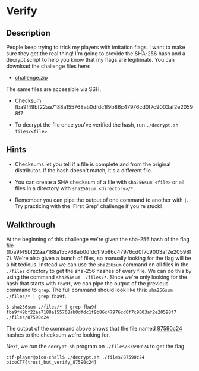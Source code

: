# Verify

## Description

People keep trying to trick my players with imitation flags. I want to make sure they get the real thing! I'm going to provide the SHA-256 hash and a decrypt script to help you know that my flags are legitimate. You can download the challenge files here:

* [challenge.zip](https://artifacts.picoctf.net/c_rhea/20/challenge.zip "Pico CTF link to download challenge files")

The same files are accessible via SSH.

* Checksum: fba9f49bf22aa7188a155768ab0dfdc1f9b86c47976cd0f7c9003af2e20598f7

* To decrypt the file once you've verified the hash, run ```./decrypt.sh files/<file>```.

## Hints

* Checksums let you tell if a file is complete and from the original distributor. If the hash doesn't match, it's a different file.

* You can create a SHA checksum of a file with ```sha256sum <file>``` or all files in a directory with ```sha256sum <directory>/*```.

* Remember you can pipe the output of one command to another with ```|```. Try practicing with the 'First Grep' challenge if you're stuck!

## Walkthrough

At the beginning of this challenge we're given the sha-256 hash of the flag file (fba9f49bf22aa7188a155768ab0dfdc1f9b86c47976cd0f7c9003af2e20598f7). We're also given a bunch of files, so manually looking for the flag will be a bit tedious. Instead we can use the ```sha256sum``` command on all files in the ```./files``` directory to get the sha-256 hashes of every file. We can do this by using the command ```sha256sum ./files/*```. Since we're only looking for the hash that starts with ```fba9f```, we can pipe the output of the previous command to ```grep```. The full command should look like this: ```sha256sum ./files/* | grep fba9f```.

```
$ sha256sum ./files/* | grep fba9f
fba9f49bf22aa7188a155768ab0dfdc1f9b86c47976cd0f7c9003af2e20598f7  ./files/87590c24
```

The output of the command above shows that the file named [87590c24](./challenge/home/ctf-player/drop-in/files/87590c24 "Encrypted flag text file") hashes to the checksum we're looking for.

Next, we run the ```decrypt.sh``` program on ```./files/87590c24``` to get the flag.

```
ctf-player@pico-chall$ ./decrypt.sh ./files/87590c24
picoCTF{trust_but_verify_87590c24}
```
